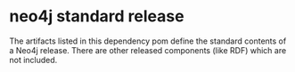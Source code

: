 neo4j standard release
======================

The artifacts listed in this dependency pom define the 
standard contents of a Neo4j release. There are other
released components (like RDF) which are not included.


